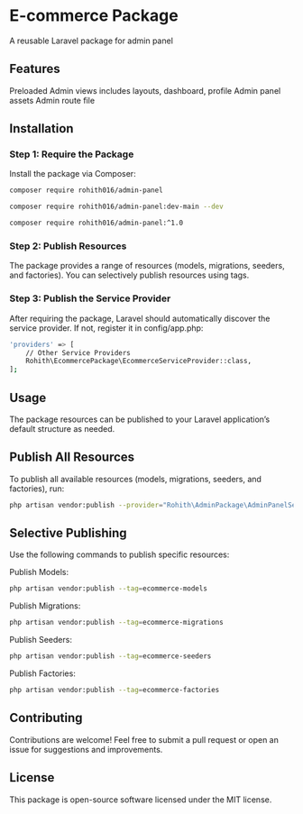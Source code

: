 # E-commerce Package
A reusable Laravel package for admin panel

## Features
Preloaded Admin views includes layouts, dashboard, profile
Admin panel assets
Admin route file

## Installation

### Step 1: Require the Package
Install the package via Composer:



```bash
composer require rohith016/admin-panel

composer require rohith016/admin-panel:dev-main --dev

composer require rohith016/admin-panel:^1.0

```

### Step 2: Publish Resources
The package provides a range of resources (models, migrations, seeders, and factories). You can selectively publish resources using tags.

### Step 3: Publish the Service Provider
After requiring the package, Laravel should automatically discover the service provider. If not, register it in config/app.php:

```bash
'providers' => [
    // Other Service Providers
    Rohith\EcommercePackage\EcommerceServiceProvider::class,
];
```

## Usage
The package resources can be published to your Laravel application’s default structure as needed.

## Publish All Resources
To publish all available resources (models, migrations, seeders, and factories), run:

```bash
php artisan vendor:publish --provider="Rohith\AdminPackage\AdminPanelServiceProvider"
```

## Selective Publishing
Use the following commands to publish specific resources:

Publish Models:

```bash
php artisan vendor:publish --tag=ecommerce-models
```
Publish Migrations:

```bash
php artisan vendor:publish --tag=ecommerce-migrations
```
Publish Seeders:

```bash
php artisan vendor:publish --tag=ecommerce-seeders
```
Publish Factories:

```bash
php artisan vendor:publish --tag=ecommerce-factories

```

## Contributing
Contributions are welcome! Feel free to submit a pull request or open an issue for suggestions and improvements.

## License
This package is open-source software licensed under the MIT license.

